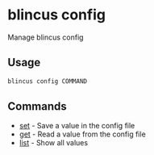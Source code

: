 # blincus config

Manage blincus config

## Usage

```bash
blincus config COMMAND
```

## Commands

- [set](blincus%20config%20set) - Save a value in the config file
- [get](blincus%20config%20get) - Read a value from the config file
- [list](blincus%20config%20list) - Show all values


